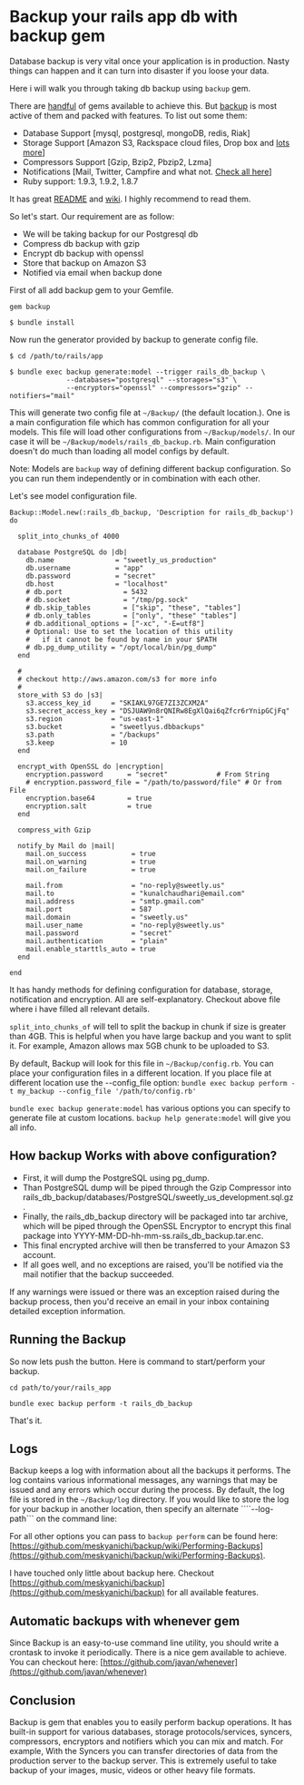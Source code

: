 Backup your rails app db with backup gem
========================================
Database backup is very vital once your application is in production. Nasty things can happen and it can turn into disaster if you loose your data.

Here i will walk you through taking db backup using ```backup``` gem.

There are [handful](https://www.ruby-toolbox.com/categories/backups) of gems available to achieve this. But [backup](https://github.com/meskyanichi/backup) is most active of them and packed with features. To list out some them:

* Database Support [mysql, postgresql, mongoDB, redis, Riak]
* Storage Support [Amazon S3, Rackspace cloud files, Drop box and [lots more](https://github.com/meskyanichi/backup/wiki/Storages)]
* Compressors Support [Gzip, Bzip2, Pbzip2, Lzma]
* Notifications [Mail, Twitter, Campfire and what not. [Check all here](https://github.com/meskyanichi/backup/wiki/Notifiers])]
* Ruby support: 1.9.3, 1.9.2, 1.8.7

It has great [README](https://github.com/meskyanichi/backup#readme) and [wiki](https://github.com/meskyanichi/backup/wiki). I highly recommend to read them.


So let's start. Our requirement are as follow:

* We will be taking backup for our Postgresql db
* Compress db backup with gzip
* Encrypt db backup with openssl
* Store that backup on Amazon S3
* Notified via email when backup done

First of all add backup gem to your Gemfile.

```
gem backup
```
```
$ bundle install
```

Now run the generator provided by backup to generate config file.

```
$ cd /path/to/rails/app
```
```
$ bundle exec backup generate:model --trigger rails_db_backup \
              --databases="postgresql" --storages="s3" \
              --encryptors="openssl" --compressors="gzip" --notifiers="mail"
```

This will generate two config file at ```~/Backup/``` (the default location.). One is a main configuration file which has common configuration for all your models. This file will load other configurations from ```~/Backup/models/```. In our case it will be ```~/Backup/models/rails_db_backup.rb```. Main configuration doesn't do much than loading all model configs by default.

Note: Models are ```backup``` way of defining different backup configuration. So you can run them independently or in combination with each other. 

Let's see model configuration file. 

```
Backup::Model.new(:rails_db_backup, 'Description for rails_db_backup') do

  split_into_chunks_of 4000

  database PostgreSQL do |db|
    db.name               = "sweetly_us_production"
    db.username           = "app"
    db.password           = "secret"
    db.host               = "localhost"
    # db.port               = 5432
    # db.socket             = "/tmp/pg.sock"
    # db.skip_tables        = ["skip", "these", "tables"]
    # db.only_tables        = ["only", "these" "tables"]
    # db.additional_options = ["-xc", "-E=utf8"]
    # Optional: Use to set the location of this utility
    #   if it cannot be found by name in your $PATH
    # db.pg_dump_utility = "/opt/local/bin/pg_dump"
  end

  #
  # checkout http://aws.amazon.com/s3 for more info
  #
  store_with S3 do |s3|
    s3.access_key_id     = "SKIAKL97GE7ZI3ZCXM2A"
    s3.secret_access_key = "DSJUAW9n8rQNIRw8EgXlQai6qZfcr6rYnipGCjFq"
    s3.region            = "us-east-1"
    s3.bucket            = "sweetlyus.dbbackups" 
    s3.path              = "/backups"
    s3.keep              = 10
  end

  encrypt_with OpenSSL do |encryption|
    encryption.password      = "secret"            # From String
    # encryption.password_file = "/path/to/password/file" # Or from File
    encryption.base64        = true
    encryption.salt          = true
  end

  compress_with Gzip

  notify_by Mail do |mail|
    mail.on_success           = true
    mail.on_warning           = true
    mail.on_failure           = true

    mail.from                 = "no-reply@sweetly.us"
    mail.to                   = "kunalchaudhari@email.com"
    mail.address              = "smtp.gmail.com"
    mail.port                 = 587
    mail.domain               = "sweetly.us"
    mail.user_name            = "no-reply@sweetly.us"
    mail.password             = "secret"
    mail.authentication       = "plain"
    mail.enable_starttls_auto = true
  end

end
```

It has handy methods for defining configuration for database, storage, notification and encryption. All are self-explanatory. Checkout above file where i have filled all relevant details.

```split_into_chunks_of``` will tell to split the backup in chunk if size is greater than 4GB. This is helpful when you have large backup and you want to split it. For example, Amazon allows max 5GB chunk to be uploaded to S3.

By default, Backup will look for this file in ```~/Backup/config.rb```. You can place your configuration files in a different location. If you place file at different location use the --config_file option: ```bundle exec backup perform -t my_backup --config_file '/path/to/config.rb'```

```bundle exec backup generate:model``` has various options you can specify to generate file at custom locations. ```backup help generate:model``` will give you all info.

How backup Works with above configuration?
------------------------------------------

* First, it will dump the PostgreSQL using pg_dump.
* Than PostgreSQL dump will be piped through the Gzip Compressor into rails_db_backup/databases/PostgreSQL/sweetly_us_development.sql.gz. 
* Finally, the rails_db_backup directory will be packaged into tar archive, which will be piped through the OpenSSL Encryptor to encrypt this final package into YYYY-MM-DD-hh-mm-ss.rails_db_backup.tar.enc. 
* This final encrypted archive will then be transferred to your Amazon S3 account. 
* If all goes well, and no exceptions are raised, you'll be notified via the mail notifier that the backup succeeded. 

If any warnings were issued or there was an exception raised during the backup process, then you'd receive an email in your inbox containing detailed exception information.

Running the Backup
------------------

So now lets push the button. Here is command to start/perform your backup.

```
cd path/to/your/rails_app
```
```
bundle exec backup perform -t rails_db_backup
```

That's it.

Logs
----
Backup keeps a log with information about all the backups it performs. The log contains various informational messages, any warnings that may be issued and any errors which occur during the process. By default, the log file is stored in the ```~/Backup/log``` directory. If you would like to store the log for your backup in another location, then specify an alternate ````--log-path``` on the command line:

For all other options you can pass to ```backup perform``` can be found here: [https://github.com/meskyanichi/backup/wiki/Performing-Backups](https://github.com/meskyanichi/backup/wiki/Performing-Backups).

I have touched only little about backup here. Checkout [https://github.com/meskyanichi/backup](https://github.com/meskyanichi/backup) for all available features.

Automatic backups with whenever gem
-----------------------------------
Since Backup is an easy-to-use command line utility, you should write a crontask to invoke it periodically. There is a nice gem available to achieve. You can checkout here: [https://github.com/javan/whenever](https://github.com/javan/whenever)

Conclusion
----------
Backup is gem that enables you to easily perform backup operations. It has built-in support for various databases, storage protocols/services, syncers, compressors, encryptors and notifiers which you can mix and match. For example, With the Syncers you can transfer directories of data from the production server to the backup server. This is extremely useful to take backup of your images, music, videos or other heavy file formats.
